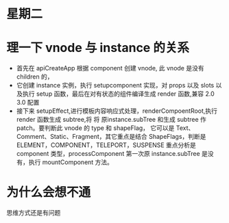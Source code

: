 # 星期二

# 理一下 vnode 与 instance 的关系

- 首先在 apiCreateApp 根据 component 创建 vnode, 此 vnode 是没有 children 的，
- 它创建 instance 实例，执行 setupcomponent 实现，对 props 以及 slots 以及执行 setup 函数，最后在对有状态的组件编译生成 render 函数,兼容 2.0 3.0 配置
- 接下来 setupEffect,进行模板内容响应式处理，renderCompoentRoot,执行 render 函数生成 subtree,将
  将 原instance.subTree 和生成 subtree 作 patch。要判断此 vnode 的 type 和 shapeFlag，
  它可以是 Text、Comment、Static、Fragment，其它重点是结合 ShapeFlags，判断是 ELEMENT，COMPONENT，TELEPORT，SUSPENSE
  重点分析是 component 类型，processComponent 第一次原 instance.subTree 是没有，执行 mountComponent 方法。

# 为什么会想不通

思维方式还是有问题
